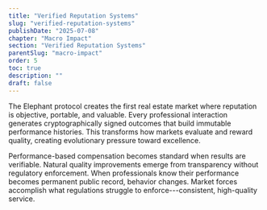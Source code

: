 ```yaml
---
title: "Verified Reputation Systems"
slug: "verified-reputation-systems"
publishDate: "2025-07-08"
chapter: "Macro Impact"
section: "Verified Reputation Systems"
parentSlug: "macro-impact"
order: 5
toc: true
description: ""
draft: false
---
```


The Elephant protocol creates the first real estate market where reputation is objective, portable, and valuable. Every
professional interaction generates cryptographically signed outcomes that build immutable performance histories. This
transforms how markets evaluate and reward quality, creating evolutionary pressure toward excellence.

Performance-based compensation becomes standard when results are verifiable. Natural quality improvements emerge from
transparency without regulatory enforcement. When professionals know their performance becomes permanent public record,
behavior changes. Market forces accomplish what regulations struggle to enforce---consistent, high-quality service.
